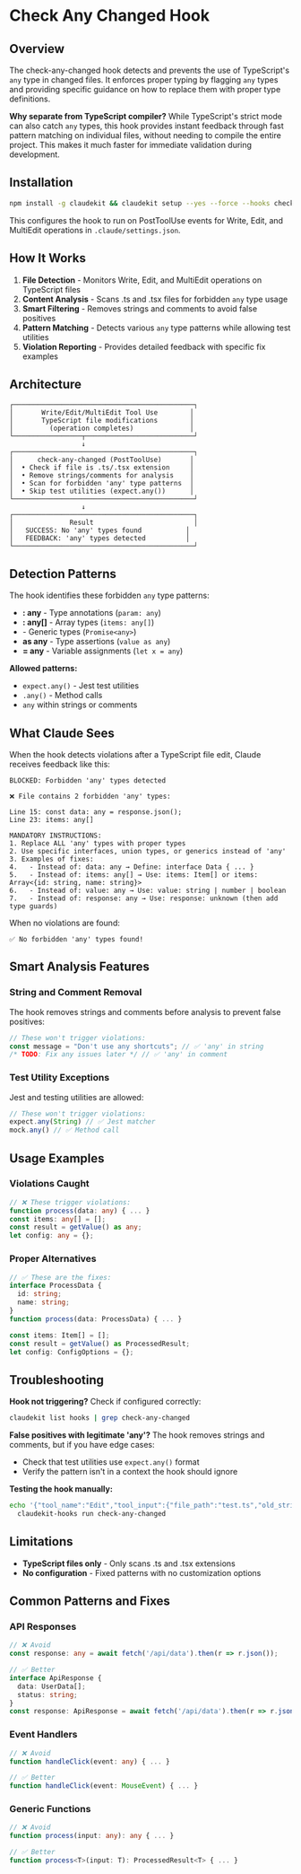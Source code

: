 # Check Any Changed Hook

## Overview

The check-any-changed hook detects and prevents the use of TypeScript's `any` type in changed files. It enforces proper typing by flagging `any` types and providing specific guidance on how to replace them with proper type definitions.

**Why separate from TypeScript compiler?** While TypeScript's strict mode can also catch `any` types, this hook provides instant feedback through fast pattern matching on individual files, without needing to compile the entire project. This makes it much faster for immediate validation during development.

## Installation

```bash
npm install -g claudekit && claudekit setup --yes --force --hooks check-any-changed
```

This configures the hook to run on PostToolUse events for Write, Edit, and MultiEdit operations in `.claude/settings.json`.

## How It Works

1. **File Detection** - Monitors Write, Edit, and MultiEdit operations on TypeScript files
2. **Content Analysis** - Scans .ts and .tsx files for forbidden `any` type usage
3. **Smart Filtering** - Removes strings and comments to avoid false positives
4. **Pattern Matching** - Detects various `any` type patterns while allowing test utilities
5. **Violation Reporting** - Provides detailed feedback with specific fix examples

## Architecture

```
┌─────────────────────────────────────────────┐
│       Write/Edit/MultiEdit Tool Use        │
│       TypeScript file modifications        │
│         (operation completes)              │
└─────────────────┬───────────────────────────┘
                  ↓
┌─────────────────────────────────────────────┐
│      check-any-changed (PostToolUse)       │
│  • Check if file is .ts/.tsx extension     │
│  • Remove strings/comments for analysis    │
│  • Scan for forbidden 'any' type patterns  │
│  • Skip test utilities (expect.any())      │
└─────────────────────────────────────────────┘
                  ↓
┌─────────────────────────────────────────────┐
│              Result                         │
│   SUCCESS: No 'any' types found           │
│   FEEDBACK: 'any' types detected          │
└─────────────────────────────────────────────┘
```

## Detection Patterns

The hook identifies these forbidden `any` type patterns:

- **: any** - Type annotations (`param: any`)
- **: any[]** - Array types (`items: any[]`)
- **<any>** - Generic types (`Promise<any>`)
- **as any** - Type assertions (`value as any`)
- **= any** - Variable assignments (`let x = any`)

**Allowed patterns:**
- `expect.any()` - Jest test utilities
- `.any()` - Method calls
- `any` within strings or comments

## What Claude Sees

When the hook detects violations after a TypeScript file edit, Claude receives feedback like this:

```
BLOCKED: Forbidden 'any' types detected

❌ File contains 2 forbidden 'any' types:

Line 15: const data: any = response.json();
Line 23: items: any[]

MANDATORY INSTRUCTIONS:
1. Replace ALL 'any' types with proper types
2. Use specific interfaces, union types, or generics instead of 'any'
3. Examples of fixes:
4.   - Instead of: data: any → Define: interface Data { ... }
5.   - Instead of: items: any[] → Use: items: Item[] or items: Array<{id: string, name: string}>
6.   - Instead of: value: any → Use: value: string | number | boolean
7.   - Instead of: response: any → Use: response: unknown (then add type guards)
```

When no violations are found:
```
✅ No forbidden 'any' types found!
```

## Smart Analysis Features

### String and Comment Removal
The hook removes strings and comments before analysis to prevent false positives:

```typescript
// These won't trigger violations:
const message = "Don't use any shortcuts"; // ✅ 'any' in string
/* TODO: Fix any issues later */ // ✅ 'any' in comment
```

### Test Utility Exceptions
Jest and testing utilities are allowed:
```typescript
// These won't trigger violations:
expect.any(String) // ✅ Jest matcher
mock.any() // ✅ Method call
```

## Usage Examples

### Violations Caught
```typescript
// ❌ These trigger violations:
function process(data: any) { ... }
const items: any[] = [];
const result = getValue() as any;
let config: any = {};
```

### Proper Alternatives
```typescript
// ✅ These are the fixes:
interface ProcessData {
  id: string;
  name: string;
}
function process(data: ProcessData) { ... }

const items: Item[] = [];
const result = getValue() as ProcessedResult;
let config: ConfigOptions = {};
```

## Troubleshooting

**Hook not triggering?**
Check if configured correctly:
```bash
claudekit list hooks | grep check-any-changed
```

**False positives with legitimate 'any'?**
The hook removes strings and comments, but if you have edge cases:
- Check that test utilities use `expect.any()` format
- Verify the pattern isn't in a context the hook should ignore

**Testing the hook manually:**
```bash
echo '{"tool_name":"Edit","tool_input":{"file_path":"test.ts","old_string":"x: string","new_string":"x: any"}}' | \
  claudekit-hooks run check-any-changed
```

## Limitations

- **TypeScript files only** - Only scans .ts and .tsx extensions
- **No configuration** - Fixed patterns with no customization options

## Common Patterns and Fixes

### API Responses
```typescript
// ❌ Avoid
const response: any = await fetch('/api/data').then(r => r.json());

// ✅ Better
interface ApiResponse {
  data: UserData[];
  status: string;
}
const response: ApiResponse = await fetch('/api/data').then(r => r.json());
```

### Event Handlers
```typescript
// ❌ Avoid  
function handleClick(event: any) { ... }

// ✅ Better
function handleClick(event: MouseEvent) { ... }
```

### Generic Functions
```typescript
// ❌ Avoid
function process(input: any): any { ... }

// ✅ Better
function process<T>(input: T): ProcessedResult<T> { ... }
```
